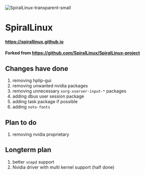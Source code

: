 
![SpiralLinux-transparent-small](https://user-images.githubusercontent.com/2692138/171754005-231f6c05-de5a-4b57-9e04-a24defa03ae7.png)
# SpiralLinux

#### https://spirallinux.github.io
#### Forked from https://github.com/SpiralLinux/SpiralLinux-project

## Changes have done
1. removing hplip-gui
2. removing unwanted nvidia packages
3. removing unnecessary `xorg-xserver-input-*` packages
4. adding dbus user session package
5. adding task package if possible
6. adding `noto-fonts`


## Plan to do
1. removing nvidia proprietary

## Longterm plan
1. better `snapd` support
2. Nvidia driver with multi kernel support (half done)
